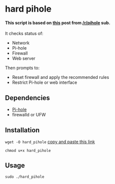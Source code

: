 # hard pihole

#### This script is based on [this](https://www.reddit.com/r/pihole/comments/x7wns0/pihole_hardening_tips_4fun/) post from [/r/pihole](https://www.reddit.com/r/pihole/) sub.

It checks status of:

- Network
- Pi-hole
- Firewall
- Web server

Then prompts to:

- Reset firewall and apply the recommended rules
- Restrict Pi-hole or web interface

## Dependencies
- [Pi-hole](https://github.com/pi-hole/pi-hole)
- firewalld or UFW

## Installation
`wget -O hard_pihole` [copy and paste this link](https://github.com/ryoskzypu/hard_pihole/raw/main/hard_pihole)

    chmod u+x hard_pihole
## Usage
    sudo ./hard_pihole
